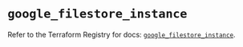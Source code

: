 # `google_filestore_instance`

Refer to the Terraform Registry for docs: [`google_filestore_instance`](https://registry.terraform.io/providers/hashicorp/google-beta/5.30.0/docs/resources/google_filestore_instance).
